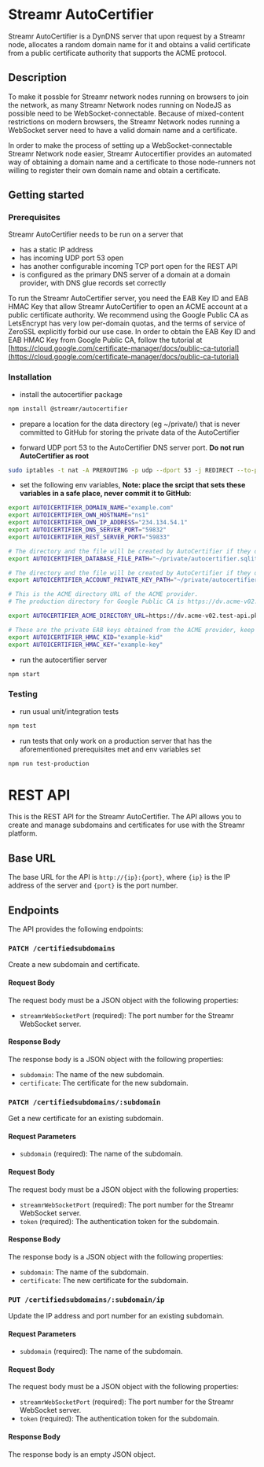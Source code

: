# Streamr AutoCertifier

Streamr AutoCertifier is a DynDNS server that upon request by a Streamr node, allocates a random domain name for it and obtains a valid certificate from a public certificate authority that supports the ACME protocol.

## Description

To make it possble for Streamr network nodes running on browsers to join the network, 
as many Streamr Network nodes running on NodeJS as possible need to be WebSocket-connectable. Because of mixed-content restrictions on modern browsers, the Streamr Network nodes running a WebSocket server need to have a valid domain name and a certificate.

In order to make the process of setting up a WebSocket-connectable Streamr Network node easier, Streamr Autocertifier provides an automated way of obtaining a domain name and a certificate to those node-runners not willing to register their own domain name and obtain a certificate.

## Getting started

### Prerequisites

Streamr AutoCertifier needs to be run on a server that
* has a static IP address
* has incoming UDP port 53 open
* has another configurable incoming TCP port open for the REST API
* is configured as the primary DNS server of a domain at a domain provider, with DNS glue records set correctly

To run the Streamr AutoCertifier server, you need the EAB Key ID and EAB HMAC Key that allow Streamr AutoCertifier to open an  ACME account at a public certificate authority. We recommend using the Google Public CA as LetsEncrypt has very low per-domain quotas, and the terms of service of ZeroSSL explicitly forbid our use case. In order to obtain the EAB Key ID and EAB HMAC Key from Google Public CA, follow the tutorial at [https://cloud.google.com/certificate-manager/docs/public-ca-tutorial](https://cloud.google.com/certificate-manager/docs/public-ca-tutorial)

### Installation

* install the autocertifier package
```bash
npm install @streamr/autocertifier
```
* prepare a location for the data directory (eg ~/private/) that is never committed to GitHub for storing the private data of the AutoCertifier

* forward UDP port 53 to the AutoCertifier DNS server port. __Do not run AutoCertifier as root__
```bash
sudo iptables -t nat -A PREROUTING -p udp --dport 53 -j REDIRECT --to-ports 59832  
```

* set the following env variables, __Note: place the srcipt that sets these variables in a safe place, never commit it to GitHub__:

```bash
export AUTOICERTIFIER_DOMAIN_NAME="example.com"
export AUTOICERTIFIER_OWN_HOSTNAME="ns1"
export AUTOICERTIFIER_OWN_IP_ADDRESS="234.134.54.1"
export AUTOICERTIFIER_DNS_SERVER_PORT="59832"
export AUTOICERTIFIER_REST_SERVER_PORT="59833"

# The directory and the file will be created by AutoCertifier if they do not exist
export AUTOICERTIFIER_DATABASE_FILE_PATH="~/private/autocertifier.sqlite"

# The directory and the file will be created by AutoCertifier if they do not exist
export AUTOICERTIFIER_ACCOUNT_PRIVATE_KEY_PATH="~/private/autocertifier-acme-account-private-key.pem"

# This is the ACME directory URL of the ACME provider.
# The production directory for Google Public CA is https://dv.acme-v02.api.pki.goog/directory

export AUTOCERTIFIER_ACME_DIRECTORY_URL=https://dv.acme-v02.test-api.pki.goog/directory

# These are the private EAB keys obtained from the ACME provider, keep them safe!
export AUTOICERTIFIER_HMAC_KID="example-kid"
export AUTOICERTIFIER_HMAC_KEY="example-key"
```

* run the autocertifier server
```bash
npm start
```

### Testing

* run usual unit/integration tests
```bash
npm test
```

* run tests that only work on a production server that has the aforementioned prerequisites met and env variables set
```bash
npm run test-production
```

# REST API

This is the REST API for the Streamr AutoCertifier. The API allows you to create and manage subdomains and certificates for use with the Streamr platform.

## Base URL

The base URL for the API is `http://{ip}:{port}`, where `{ip}` is the IP address of the server and `{port}` is the port number.

## Endpoints

The API provides the following endpoints:

### `PATCH /certifiedsubdomains`

Create a new subdomain and certificate.

#### Request Body

The request body must be a JSON object with the following properties:

- `streamrWebSocketPort` (required): The port number for the Streamr WebSocket server.

#### Response Body

The response body is a JSON object with the following properties:

- `subdomain`: The name of the new subdomain.
- `certificate`: The certificate for the new subdomain.

### `PATCH /certifiedsubdomains/:subdomain`

Get a new certificate for an existing subdomain.

#### Request Parameters

- `subdomain` (required): The name of the subdomain.

#### Request Body

The request body must be a JSON object with the following properties:

- `streamrWebSocketPort` (required): The port number for the Streamr WebSocket server.
- `token` (required): The authentication token for the subdomain.

#### Response Body

The response body is a JSON object with the following properties:

- `subdomain`: The name of the subdomain.
- `certificate`: The new certificate for the subdomain.

### `PUT /certifiedsubdomains/:subdomain/ip`

Update the IP address and port number for an existing subdomain.

#### Request Parameters

- `subdomain` (required): The name of the subdomain.

#### Request Body

The request body must be a JSON object with the following properties:

- `streamrWebSocketPort` (required): The port number for the Streamr WebSocket server.
- `token` (required): The authentication token for the subdomain.

#### Response Body

The response body is an empty JSON object.
